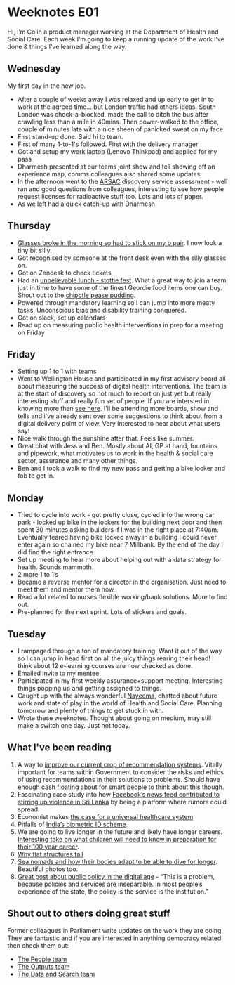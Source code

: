 # Weeknotes E01
Hi, I’m Colin a product manager working at the Department of Health and Social Care. Each week I’m going to keep a running update of the work I’ve done & things I’ve learned along the way.

## Wednesday
My first day in the new job.
- After a couple of weeks away I was relaxed and up early to get in to work at the agreed time... but London traffic had others ideas. South London was chock-a-blocked, made the call to ditch the bus after crawling less than a mile in 40mins. Then power-walked to the office, couple of minutes late with a nice sheen of panicked sweat on my face.
- First stand-up done. Said hi to team.
- First of many 1-to-1's followed. First with the delivery manager
- Got and setup my work laptop (Lenovo Thinkpad) and applied for my pass
- Dharmesh presented at our teams joint show and tell showing off an experience map, comms colleagues also shared some updates
- In the afternoon went to the [ARSAC](https://www.gov.uk/government/organisations/administration-of-radioactive-substances-advisory-committee) discovery service assessment - well ran and good questions from colleagues, interesting to see how people request licenses for radioactive stuff too. Lots and lots of paper.
- As we left had a quick catch-up with Dharmesh

## Thursday
- [Glasses broke in the morning so had to stick on my b pair](https://twitter.com/ColinPattinson/status/997013074166140928). I now look a tiny bit silly.
- Got recognised by someone at the front desk even with the silly glasses on.
- Got on Zendesk to check tickets
- Had an [unbelievable lunch - stottie fest](https://twitter.com/ColinPattinson/status/997102480424079361). What a great way to join a team, just in time to have some of the finest Geordie food items one can buy. Shout out to the [chipotle pease pudding](http://petespuddin.com/products/sssmokin).
- Powered through mandatory learning so I can jump into more meaty tasks. Unconscious bias and disability training conquered.
- Got on slack, set up calendars
- Read up on measuring public health interventions in prep for a meeting on Friday

## Friday
- Setting up 1 to 1 with teams
- Went to Wellington House and participated in my first advisory board all about measuring the success of digital health interventions. The team is at the start of discovery so not much to report on just yet but really interesting stuff and really fun set of people. If you are intersted in knowing more then [see here](https://twitter.com/ColinPattinson/status/998475862340194304). I'll be attending more boards, show and tells and i've already sent over some suggestions to think about from a digital delivery point of view. Very interested to hear about what users say!
- Nice walk through the sunshine after that. Feels like summer.
- Great chat with Jess and Ben. Mostly about AI, GP at hand, fountains and pipework, what motivates us to work in the health & social care sector, assurance and many other things.
- Ben and I took a walk to find my new pass and getting a bike locker and fob to get in.

## Monday
- Tried to cycle into work - got pretty close, cycled into the wrong car park - locked up bike in the lockers for the building next door and then spent 30 minutes asking builders if I was in the right place at 7:40am. Eventually feared having bike locked away in a building I could never enter again so chained my bike near 7 Millbank. By the end of the day I did find the right entrance.
- Set up meeting to hear more about helping out with a data strategy for health. Sounds mammoth.
- 2 more 1 to 1’s
- Became a reverse mentor for a director in the organisation. Just need to meet them and mentor them now.
- Read a lot related to nurses flexible working/bank solutions. More to find out.
- Pre-planned for the next sprint. Lots of stickers and goals.

## Tuesday
- I rampaged through a ton of mandatory training. Want it out of the way so I can jump in head first on all the juicy things rearing their head! I think about 12 e-learning courses are now checked as done.
- Emailed invite to my mentee.
- Participated in my first weekly assurance+support meeting. Interesting things popping up and getting assigned to things.
- Caught up with the always wonderful [Nayeema](https://twitter.com/nayeemac), chatted about future work and state of play in the world of Health and Social Care. Planning tomorrow and plenty of things to get stuck in with.
- Wrote these weeknotes. Thought about going on medium, may still make a switch one day. Just not today.

## What I've been reading
1.  A way to [improve our current crop of recommendation systems](https://www.wired.com/story/creating-ethical-recommendation-engines/). Vitally important for teams within Government to consider the risks and ethics of using recommendations in their solutions to problems. Should have [enough cash floating about](https://www.reuters.com/article/us-britain-technology-ai/britain-pumps-cash-into-artificial-intelligence-before-brexit-idUSKBN1HW363) for smart people to think about this though.
2.  Fascinating case study into how [Facebook’s news feed contributed to stirring up violence in Sri Lanka](https://www.nytimes.com/2018/04/21/world/asia/facebook-sri-lanka-riots.html) by being a platform where rumors could spread.
3.  Economist makes [the case for a universal healthcare system](https://www.economist.com/leaders/2018/04/26/universal-health-care-worldwide-is-within-reach)
4.  Pitfalls of [India’s biometric ID scheme](http://www.bbc.co.uk/news/world-asia-india-43619944).
5.  We are going to live longer in the future and likely have longer careers. [Interesting take on what children will need to know in preparation for their 100 year career](https://www.axios.com/next-great-workplace-challenge-100-year-careers-59d1dd4c-dc8c-4a33-b3b8-22c9336c1462.html).
6.  [Why flat structures fail](https://getlighthouse.com/blog/flat-organizational-structure-fails/)
7.  [Sea nomads and how their bodies adapt to be able to dive for longer](https://news.nationalgeographic.com/2018/04/bajau-sea-nomads-free-diving-spleen-science/). Beautiful photos too.
8.  [Great post about public policy in the digital age](https://medium.com/digitalhks/making-public-policy-in-the-digital-age-1900a248578c) - “This is a problem, because policies and services are inseparable. In most people’s experience of the state, the policy is the service is the institution.”

## Shout out to others doing great stuff
Former colleagues in Parliament write updates on the work they are doing. They are fantastic and if you are interested in anything democracy related then check them out:
- [The People team](https://ukparliament.github.io/sprintnotes.people/)
- [The Outputs team](https://ukparliament.github.io/sprintnotes.outputs/)
- [The Data and Search team](https://ukparliament.github.io/weeknotes.data-search/)
